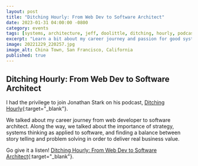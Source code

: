 ```yaml
---
layout: post
title: "Ditching Hourly: From Web Dev to Software Architect"
date: 2023-01-31 04:00:00 -0800
category: events
tags: [systems, architecture, jeff, doolittle, ditching, hourly, podcast, interview]
excerpt: "Learn a bit about my career journey and passion for good system design"
image: 20221229_220257.jpg
image_alt: China Town, San Francisco, California
published: true
---
```


## Ditching Hourly: From Web Dev to Software Architect

I had the privilege to join Jonathan Stark on his podcast, [Ditching Hourly](https://podcast.ditchinghourly.com/about){:target="_blank"}.

We talked about my career journey from web developer to software architect. Along the way, we talked about the importance of strategy, systems thinking as applied to software, and finding a balance between story telling and problem solving in order to deliver real business value.

Go give it a listen! [Ditching Hourly: From Web Dev to Software Architect](https://podcast.ditchinghourly.com/episodes/jeff-doolittle-from-web-dev-to-software-architect){:target="_blank"}.
